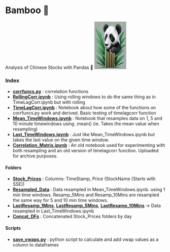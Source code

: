 # Bamboo 🎍

Analysis of Chinese Stocks with Pandas 🐼
<img src="bamboo1.jpg" alt="bamboologo" width="100" height="150">

### Index 

* **[corrfuncs.py](corrfuncs.py)** : correlation functions 
* **[RollingCorr.ipynb](RollingCorr.ipynb)** : Using rolling windows to do the same thing as in TimeLagCorr.ipynb but with rolling 
* **[TimeLagCorr.ipynb](TimeLagCorr.ipynb)** : Notebook about how some of the functions on corrfuncs.py work and derived. Basic testing of timelagcorr function
* **[Mean_TimeWindows.ipynb](Mean_TimeWindows.ipynb)** : Notebook that resamples data on 1, 5 and 10 minute timewindows using .mean() (ie. Takes the mean value when resampling)
* **[Last_TimeWindows.ipynb](Last_TimeWindows.ipynb)** : Just like Mean_TimeWindows.ipynb but takes the last value on the given time window. 
* **[Correlation_Matrix.ipynb](Correlation_Matrix.ipynb)** : An old notebook used for experimenting with both resampling and an old version of timelagcorr function. Uploaded for archive purposes.

#### Folders

* **[Stock_Prices](Stock_Prices)** : Columns: TimeStamp, Price (StockName (Starts with SSE))
* **[Resampled_Data](Resampled_Data)** : Data resampled in Mean_TimeWindows.ipynb. using 1 min time windows. Resamp_5Mins and Resamp_10Mins are resampled the same way for 5 and 10 min time windows. 
* **[LastResamp_1Mins](LastResamp_1Mins)**, **[LastResamp_5Mins](LastResamp_5Mins)**, **[LastResamp_10Mins](LastResamp_10Mins)** -> Data resampled in Last_TimeWindows.ipynb 
* **[Concat_DFs](Concat_DFs)** : Concatenated Stock_Prices folders by day

#### Scripts

* **[save_vwaps.py](save_vwaps.py)** : python script to calculate and add vwap values as a column to dataframes
